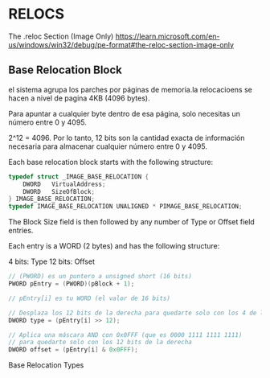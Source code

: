 # RELOCS

The .reloc Section (Image Only)
https://learn.microsoft.com/en-us/windows/win32/debug/pe-format#the-reloc-section-image-only

## Base Relocation Block

el sistema agrupa los parches por páginas de memoria.la relocacioens se hacen a nivel de pagina 4KB (4096 bytes).

Para apuntar a cualquier byte dentro de esa página, solo necesitas un número entre 0 y 4095.

2^12 = 4096. Por lo tanto, 12 bits son la cantidad exacta de información necesaria para almacenar cualquier número entre 0 y 4095.

Each base relocation block starts with the following structure:

``` c
typedef struct _IMAGE_BASE_RELOCATION {
    DWORD   VirtualAddress;
    DWORD   SizeOfBlock;
} IMAGE_BASE_RELOCATION;
typedef IMAGE_BASE_RELOCATION UNALIGNED * PIMAGE_BASE_RELOCATION;
```

The Block Size field is then followed by any number of Type or Offset field entries. 

Each entry is a WORD (2 bytes) and has the following structure:

4 bits: Type
12 bits: Offset

``` c
// (PWORD) es un puntero a unsigned short (16 bits)
PWORD pEntry = (PWORD)(pBlock + 1);

// pEntry[i] es tu WORD (el valor de 16 bits)

// Desplaza los 12 bits de la derecha para quedarte solo con los 4 de la izquierda
DWORD type = (pEntry[i] >> 12);

// Aplica una máscara AND con 0x0FFF (que es 0000 1111 1111 1111)
// para quedarte solo con los 12 bits de la derecha
DWORD offset = (pEntry[i] & 0x0FFF);

```

Base Relocation Types
